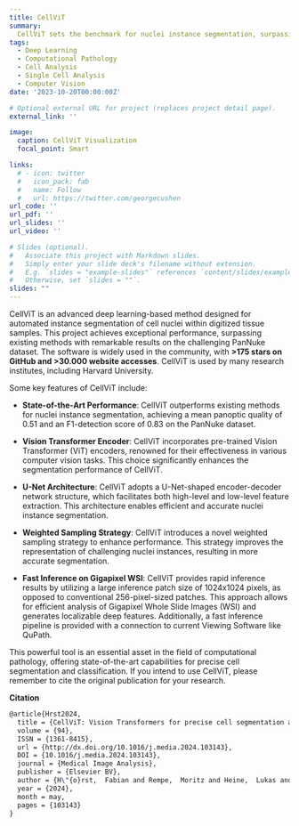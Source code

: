 ```yaml
---
title: CellViT
summary: 
  CellViT sets the benchmark for nuclei instance segmentation, surpassing existing methods on the PanNuke dataset with remarkable performance improvements. This cutting-edge project integrates the power of Vision Transformer (ViT) encoders, enhancing segmentation accuracy, and leverages a U-Net architecture for efficient feature extraction. With fast inference capabilities on gigapixel Whole Slide Images (WSI), CellViT promises to revolutionize the field of cell analysis in computational pathology.
tags:
  - Deep Learning
  - Computational Pathology
  - Cell Analysis
  - Single Cell Analysis
  - Computer Vision
date: '2023-10-20T00:00:00Z'

# Optional external URL for project (replaces project detail page).
external_link: ''

image:
  caption: CellViT Visualization
  focal_point: Smart

links:
  # - icon: twitter
  #   icon_pack: fab
  #   name: Follow
  #   url: https://twitter.com/georgecushen
url_code: ''
url_pdf: ''
url_slides: ''
url_video: ''

# Slides (optional).
#   Associate this project with Markdown slides.
#   Simply enter your slide deck's filename without extension.
#   E.g. `slides = "example-slides"` references `content/slides/example-slides.md`.
#   Otherwise, set `slides = ""`.
slides: ""
---
```


CellViT is an advanced deep learning-based method designed for automated instance segmentation of cell nuclei within digitized tissue samples. This project achieves exceptional performance, surpassing existing methods with remarkable results on the challenging PanNuke dataset. The software is widely used in the community, with **>175 stars on GitHub and >30.000 website accesses**. CellViT is used by many research institutes, including Harvard University.

Some key features of CellViT include:

- **State-of-the-Art Performance**: CellViT outperforms existing methods for nuclei instance segmentation, achieving a mean panoptic quality of 0.51 and an F1-detection score of 0.83 on the PanNuke dataset.

- **Vision Transformer Encoder**: CellViT incorporates pre-trained Vision Transformer (ViT) encoders, renowned for their effectiveness in various computer vision tasks. This choice significantly enhances the segmentation performance of CellViT.

- **U-Net Architecture**: CellViT adopts a U-Net-shaped encoder-decoder network structure, which facilitates both high-level and low-level feature extraction. This architecture enables efficient and accurate nuclei instance segmentation.

- **Weighted Sampling Strategy**: CellViT introduces a novel weighted sampling strategy to enhance performance. This strategy improves the representation of challenging nuclei instances, resulting in more accurate segmentation.

- **Fast Inference on Gigapixel WSI**: CellViT provides rapid inference results by utilizing a large inference patch size of 1024x1024 pixels, as opposed to conventional 256-pixel-sized patches. This approach allows for efficient analysis of Gigapixel Whole Slide Images (WSI) and generates localizable deep features. Additionally, a fast inference pipeline is provided with a connection to current Viewing Software like QuPath.

This powerful tool is an essential asset in the field of computational pathology, offering state-of-the-art capabilities for precise cell segmentation and classification. If you intend to use CellViT, please remember to cite the original publication for your research.

**Citation**

```latex
@article{Hrst2024,
  title = {CellViT: Vision Transformers for precise cell segmentation and classification},
  volume = {94},
  ISSN = {1361-8415},
  url = {http://dx.doi.org/10.1016/j.media.2024.103143},
  DOI = {10.1016/j.media.2024.103143},
  journal = {Medical Image Analysis},
  publisher = {Elsevier BV},
  author = {H\"{o}rst,  Fabian and Rempe,  Moritz and Heine,  Lukas and Seibold,  Constantin and Keyl,  Julius and Baldini,  Giulia and Ugurel,  Selma and Siveke,  Jens and Gr\"{u}nwald,  Barbara and Egger,  Jan and Kleesiek,  Jens},
  year = {2024},
  month = may,
  pages = {103143}
}